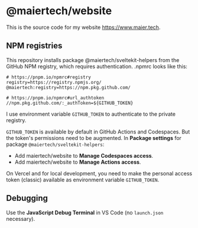 # @maiertech/website

This is the source code for my website https://www.maier.tech.

## NPM registries

This repository installs package @maiertech/sveltekit-helpers from the GitHub NPM registry, which
requires authentication. .npmrc looks like this:

```
# https://pnpm.io/npmrc#registry
registry=https://registry.npmjs.org/
@maiertech:registry=https://npm.pkg.github.com/

# https://pnpm.io/npmrc#url_authtoken
//npm.pkg.github.com/:_authToken=${GITHUB_TOKEN}
```

I use environment variable `GITHUB_TOKEN` to authenticate to the private registry.

`GITHUB_TOKEN` is available by default in GitHub Actions and Codespaces. But the token's permissions
need to be augmented. In **Package settings** for package `@maiertech/sveltekit-helpers`:

- Add maiertech/website to **Manage Codespaces access**.
- Add maiertech/website to **Manage Actions access**.

On Vercel and for local development, you need to make the personal access token (classic) available
as environment variable `GITHUB_TOKEN`.

## Debugging

Use the **JavaScript Debug Terminal** in VS Code (no `launch.json` necessary).

